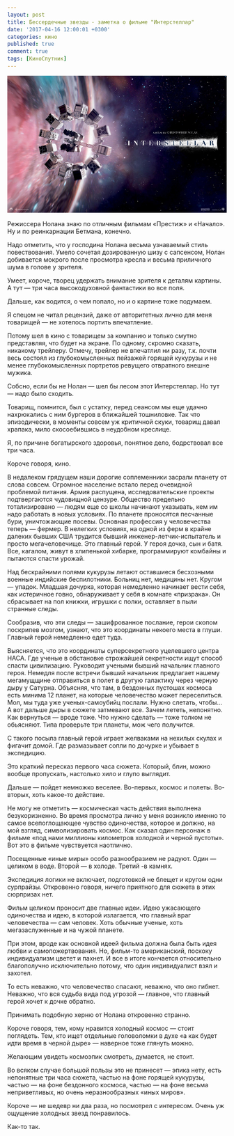 ```yaml
---
layout: post
title: Бессердечные звезды - заметка о фильме "Интерстеллар"
date: '2017-04-16 12:00:01 +0300'
categories: кино
published: true
comment: true
tags: [КиноСпутник]
---
```


![Дырка в космосе]( /image/interstellar.jpg)

Режиссера Нолана знаю по отличным фильмам «Престиж» и «Начало». Ну и по реинкарнации Бетмана, конечно.

Надо отметить, что у господина Нолана весьма узнаваемый стиль повествования. Умело сочетая дозированную шизу с сапсенсом, Нолан добивается мокрого после просмотра кресла и весьма приличного шума в голове у зрителя.

Умеет, короче, творец удержать внимание зрителя к деталям картины. А тут — три часа высокодуховной фантастики во все поля.

Дальше, как водится, о чем попало, но и о картине тоже подумаем.

Я спецом не читал рецензий, даже от авторитетных лично для меня товарищей — не хотелось портить впечатление.

Потому шел в кино с товарищем за компанию и только смутно представляя, что будет на экране. По одному, скромно сказать, никакому трейлеру. Отмечу, трейлер не впечатлил ни разу, т.к. почти весь состоял из глубокомысленных пейзажей горящей кукурузы и не менее глубокомысленных портретов ревущего отвратного внешне мужика.

Собсно, если бы не Нолан — шел бы лесом этот Интерстеллар. Но тут — надо было сходить.

Товарищ, помнится, был с устатку, перед сеансом мы еще удачно нахрюкались с ним бургеров в ближайшей тошниловке. Так что эпизодически, в моменты совсем уж критичной скуки, товарищ давал храпака, мило скосоебившись в неудобном креслице.

Я, по причине богатырского здоровья, понятное дело, бодрствовал все три часа.

Короче говоря, кино.

В недалеком грядущем наши дорогие соплеменники засрали планету от слова совсем. Огромное население встало перед очевидной проблемой питания. Армия распущена, исследовательские проекты подтвергаются чудовищной цензуре. Общество предельно тотализировано — людям еще со школы начинают указывать, кем им надо работать в новых условиях. По планете проносятся песчанные бури, уничтожающие посевы. Основная профессия у человечества теперь — фермер. В нелегких условиях, на одной из ферм в крайне далеких бывших США трудится бывший инженер-летчик-испытатель и просто мегачеловечище. Это главный герой. У героя дочка, сын и батя. Все, кагалом, живут в хлипенькой хибарке, программируют комбайны и пытаются спасти урожай.

Над бескрайними полями кукурузы летают оставшиеся бесхозными военные индийские беспилотники. Больниц нет, медицины нет. Кругом — упадок. Младшая дочурка, которая немедленно начинает вести себя, как истеричное говно, обнаруживает у себя в комнате «призрака». Он сбрасывает на пол книжки, игрушки с полки, оставляет в пыли странные следы.

Сообразив, что эти следы — зашифрованное послание, герои скопом поскрипев мозгом, узнают, что это координаты некоего места в глуши. Главный герой немедленно едет туда.

Выясняется, что это координаты суперсекретного уцелевшего центра НАСА. Где ученые в обстановке строжайшей секретности ищут способ спасти цивилизацию. Руководит учеными бывший начальник главного героя. Немедля после встречи бывший начальник предлагает нашему мегамущщине отправиться в полет в другую галактику через черную дыру у Сатурна. Объясняя, что там, в бездонных пустошах космоса есть минима 12 планет, на которые человечество может переселиться. Мол, мы туда уже ученых-самоубийц послали. Нужно слетать, чтобы… А вот дальше дыры в сюжете затмевают все. Зачем лететь, непонятно. Как вернуться — вроде тоже. Что нужно сделать — тоже толком не обьясняют. Типа проверьте три планеты, мож чего получится.

С такого посыла главный герой играет желваками на нехилых скулах и фигачит домой. Где размазывает сопли по дочурке и убывает в экспедицию.

Это краткий пересказ первого часа сюжета. Который, блин, можно вообще пропускать, настолько хило и глупо выглядит.

Дальше — пойдет немножко веселее. Во-первых, космос и полеты. Во-вторых, хоть какое-то действие.

Не могу не отметить — космическая часть действия выполнена безукоризненно. Во время просмотра лично у меня возникло именно то самое всепоглощающее чувство одиночества, которое и должно, на мой взгляд, символизировать космос. Как сказал один персонаж в фильме «под нами миллионы километров холодной и черной пустоты». Вот это в фильме чувствуется наотлично.

Посещенные «иные миры» особо разнообразием не радуют. Один — целиком в воде. Второй — в холоде. Третий -в камнях.

Экспедиция логики не включает, подготовкой не блещет и кругом одни сурпрайзы. Откровенно говоря, ничего приятного для сюжета в этих сюрпризах нет.

Фильм целиком проносит две главные идеи. Идею ужасающего одиночества и идею, в которой излагается, что главный враг человечества — сам человек. Хоть обычные ученые, хоть мегазаслуженные и на чужой планете.

При этом, вроде как основной идеей фильма должна была быть идея любви и самопожертвования. Но, фильм-то американский, поскоку индивидуализм цветет и пахнет. И все в итоге кончается относительно благополучно исключительно потому, что один индивидуалист взял и захотел.

То есть неважно, что человечество спасают, неважно, что оно гибнет. Неважно, что вся судьба вида под угрозой — главное, что главный герой хочет к дочке обратно.

Принимать подобную херню от Нолана откровенно странно.

Короче говоря, тем, кому нравится холодный космос — стоит поглядеть. Тем, кто ищет отдельные головоломки в духе «а как будет идти время в черной дыре» — наверное тоже глянуть можно.

Желающим увидеть космоэпик смотреть, думается, не стоит.

Во всяком случае большой пользы это не принесет — эпика нету, есть непонятные три часа сюжета, частью на фоне горящей кукурузы, частью — на фоне бездонного космоса, частью — на фоне весьма неприветливых, но очень неразнообразных «иных миров».

Короче — не шедевр ни два раза, но посмотрел с интересом. Очень уж ощущение холодных звезд понравилось.

Как-то так.

